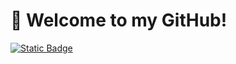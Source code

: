 <h1 align="left"> 📡 Welcome to my GitHub!</h1>
<!-- <h3 align="center">A Post-Doctoral Researcher at the Acedemia Sinica Institute of Astronomy and Astrophysics</h3> -->

[![Static Badge](https://img.shields.io/badge/NASA_ADS-My_Papers-blue.svg?style=flat-square)](https://ui.adsabs.harvard.edu/search/q=orcid%3A0000-0003-0334-1583&sort=date+desc)
